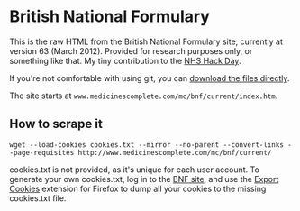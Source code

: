 British National Formulary
==

This is the raw HTML from the British National Formulary site, currently at version 63 (March 2012). Provided for research purposes only, or something like that. My tiny contribution to the [NHS Hack Day](http://nhshackday.com/).

If you're not comfortable with using git, you can [download the files directly](https://github.com/tomtaylor/bnf-html/zipball/master).

The site starts at `www.medicinescomplete.com/mc/bnf/current/index.htm`.

How to scrape it
--

    wget --load-cookies cookies.txt --mirror --no-parent --convert-links --page-requisites http://www.medicinescomplete.com/mc/bnf/current/

cookies.txt is not provided, as it's unique for each user account. To generate your own cookies.txt, log in to the [BNF site](http://www.bnf.org/), and use the [Export Cookies](https://addons.mozilla.org/en-US/firefox/addon/export-cookies/) extension for Firefox to dump all your cookies to the missing cookies.txt file.